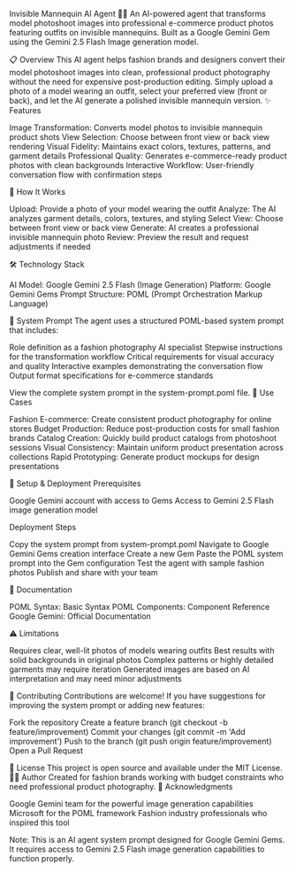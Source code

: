Invisible Mannequin AI Agent 👗🤖
An AI-powered agent that transforms model photoshoot images into professional e-commerce product photos featuring outfits on invisible mannequins. Built as a Google Gemini Gem using the Gemini 2.5 Flash Image generation model.

📋 Overview
This AI agent helps fashion brands and designers convert their model photoshoot images into clean, professional product photography without the need for expensive post-production editing. Simply upload a photo of a model wearing an outfit, select your preferred view (front or back), and let the AI generate a polished invisible mannequin version.
✨ Features

Image Transformation: Converts model photos to invisible mannequin product shots
View Selection: Choose between front view or back view rendering
Visual Fidelity: Maintains exact colors, textures, patterns, and garment details
Professional Quality: Generates e-commerce-ready product photos with clean backgrounds
Interactive Workflow: User-friendly conversation flow with confirmation steps

🚀 How It Works

Upload: Provide a photo of your model wearing the outfit
Analyze: The AI analyzes garment details, colors, textures, and styling
Select View: Choose between front view or back view
Generate: AI creates a professional invisible mannequin photo
Review: Preview the result and request adjustments if needed

🛠️ Technology Stack

AI Model: Google Gemini 2.5 Flash (Image Generation)
Platform: Google Gemini Gems
Prompt Structure: POML (Prompt Orchestration Markup Language)

📝 System Prompt
The agent uses a structured POML-based system prompt that includes:

Role definition as a fashion photography AI specialist
Stepwise instructions for the transformation workflow
Critical requirements for visual accuracy and quality
Interactive examples demonstrating the conversation flow
Output format specifications for e-commerce standards

View the complete system prompt in the system-prompt.poml file.
🎯 Use Cases

Fashion E-commerce: Create consistent product photography for online stores
Budget Production: Reduce post-production costs for small fashion brands
Catalog Creation: Quickly build product catalogs from photoshoot sessions
Visual Consistency: Maintain uniform product presentation across collections
Rapid Prototyping: Generate product mockups for design presentations

🔧 Setup & Deployment
Prerequisites

Google Gemini account with access to Gems
Access to Gemini 2.5 Flash image generation model

Deployment Steps

Copy the system prompt from system-prompt.poml
Navigate to Google Gemini Gems creation interface
Create a new Gem
Paste the POML system prompt into the Gem configuration
Test the agent with sample fashion photos
Publish and share with your team

📖 Documentation

POML Syntax: Basic Syntax
POML Components: Component Reference
Google Gemini: Official Documentation

⚠️ Limitations

Requires clear, well-lit photos of models wearing outfits
Best results with solid backgrounds in original photos
Complex patterns or highly detailed garments may require iteration
Generated images are based on AI interpretation and may need minor adjustments

🤝 Contributing
Contributions are welcome! If you have suggestions for improving the system prompt or adding new features:

Fork the repository
Create a feature branch (git checkout -b feature/improvement)
Commit your changes (git commit -m 'Add improvement')
Push to the branch (git push origin feature/improvement)
Open a Pull Request

📄 License
This project is open source and available under the MIT License.
👨‍💻 Author
Created for fashion brands working with budget constraints who need professional product photography.
🙏 Acknowledgments

Google Gemini team for the powerful image generation capabilities
Microsoft for the POML framework
Fashion industry professionals who inspired this tool

Note: This is an AI agent system prompt designed for Google Gemini Gems. It requires access to Gemini 2.5 Flash image generation capabilities to function properly.